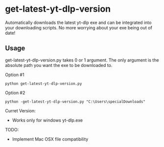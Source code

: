 # get-latest-yt-dlp-version
Automatically downloads the latest yt-dlp exe and can be integrated into your downloading scripts. No more worrying about your exe being out of date!

## Usage
get-latest-yt-dlp-version.py takes 0 or 1 argument. The only argument is the absolute path you want the exe to be downloaded to.

Option #1
```
python get-latest-yt-dlp-version.py
```
Option #2
```
python -get-latest-yt-dlp-version.py "C:\Users\specialDownloads"
```

Curret Version:
* Works only for windows yt-dlp.exe

TODO:
* Implement Mac OSX file compatibility
